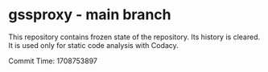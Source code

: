 # gssproxy - main branch

This repository contains frozen state of the repository.
Its history is cleared. It is used only for static code
analysis with Codacy.

Commit Time: 1708753897